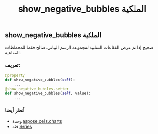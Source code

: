 ﻿---
title: show_negative_bubbles الملكية
second_title: Aspose.Cells for Python via .NET API المراجع
description:
type: docs
weight: 420
url: /ar/python-net/aspose.cells.charts/series/show_negative_bubbles/
is_root: false
---
##  show_negative_bubbles الملكية

صحيح إذا تم عرض الفقاعات السلبية لمجموعة الرسم البياني. صالح فقط للمخططات الفقاعية.
###  تعريف:
```python
@property
def show_negative_bubbles(self):
    ...
@show_negative_bubbles.setter
def show_negative_bubbles(self, value):
    ...
```

###  أنظر أيضا
* وحدة [aspose.cells.charts](../../)
* فئة [Series](/cells/ar/python-net/aspose.cells.charts/series)
